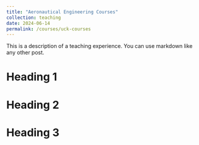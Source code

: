 ```yaml
---
title: "Aeronautical Engineering Courses"
collection: teaching
date: 2024-06-14
permalink: /courses/uck-courses
---
```


This is a description of a teaching experience. You can use markdown like any other post.

Heading 1
======

Heading 2
======

Heading 3
======
